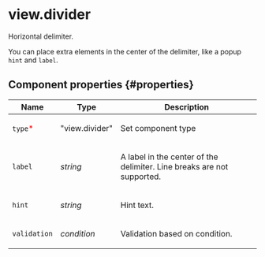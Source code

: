 # view.divider

Horizontal delimiter.

You can place extra elements in the center of the delimiter, like a popup `hint` and `label`.

## Component properties {#properties}

| Name                                     | Type           | Description                                                                   |
| ---------------------------------------- | -------------- | ----------------------------------------------------------------------------- |
| `type`<span style="color: red">\*</span> | "view.divider" | <p>Set component type</p>                                                     |
| `label`                                  | _string_       | <p>A label in the center of the delimiter. Line breaks are not supported.</p> |
| `hint`                                   | _string_       | <p>Hint text.</p>                                                             |
| `validation`                             | _condition_    | <p>Validation based on condition.</p>                                         |
